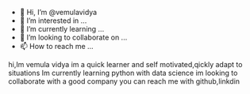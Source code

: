 - 👋 Hi, I’m @vemulavidya
- 👀 I’m interested in ...
- 🌱 I’m currently learning ...
- 💞️ I’m looking to collaborate on ...
- 📫 How to reach me ...

<!---
vemulavidya/vemulavidya is a ✨ special ✨ repository because its `README.md` (this file) appears on your GitHub profile.
You can click the Preview link to take a look at your changes.
--->
hi,Im vemula vidya
im a quick learner and self motivated,qickly adapt to situations 
Im currently learning python with data science
im looking to collaborate with a good company
you can reach me with github,linkdin
